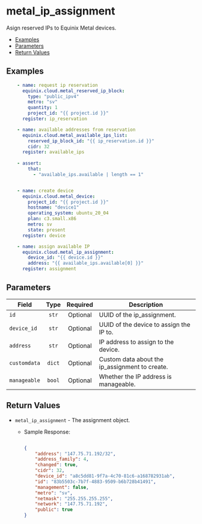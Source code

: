 # metal_ip_assignment

Asign reserved IPs to Equinix Metal devices.


- [Examples](#examples)
- [Parameters](#parameters)
- [Return Values](#return-values)

## Examples

```yaml
    - name: request ip reservation
      equinix.cloud.metal_reserved_ip_block:
        type: "public_ipv4"
        metro: "sv"
        quantity: 1
        project_id: "{{ project.id }}"
      register: ip_reservation

    - name: available addresses from reservation
      equinix.cloud.metal_available_ips_list:
        reserved_ip_block_id: "{{ ip_reservation.id }}"
        cidr: 32
      register: available_ips
    
    - assert:
        that:
          - "available_ips.available | length == 1"  


    - name: create device
      equinix.cloud.metal_device:
        project_id: "{{ project.id }}"
        hostname: "device1"
        operating_system: ubuntu_20_04
        plan: c3.small.x86
        metro: sv
        state: present
      register: device

    - name: assign available IP
      equinix.cloud.metal_ip_assignment:
        device_id: "{{ device.id }}"
        address: "{{ available_ips.available[0] }}"
      register: assignment

```










## Parameters

| Field     | Type | Required | Description                                                                  |
|-----------|------|----------|------------------------------------------------------------------------------|
| `id` | <center>`str`</center> | <center>Optional</center> | UUID of the ip_assignment.   |
| `device_id` | <center>`str`</center> | <center>Optional</center> | UUID of the device to assign the IP to.   |
| `address` | <center>`str`</center> | <center>Optional</center> | IP address to assign to the device.   |
| `customdata` | <center>`dict`</center> | <center>Optional</center> | Custom data about the ip_assignment to create.   |
| `manageable` | <center>`bool`</center> | <center>Optional</center> | Whether the IP address is manageable.   |






## Return Values

- `metal_ip_assignment` - The assignment object.

    - Sample Response:
        ```json
        
        {
            "address": "147.75.71.192/32",
            "address_family": 4,
            "changed": true,
            "cidr": 32,
            "device_id": "a8c5dd81-9f7a-4c70-81c6-a168782931ab",
            "id": "83b5503c-7b7f-4883-9509-b6b728b41491",
            "management": false,
            "metro": "sv",
            "netmask": "255.255.255.255",
            "network": "147.75.71.192",
            "public": true
        }
        
        ```


